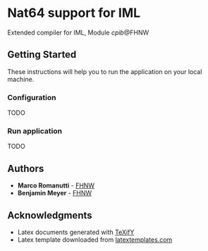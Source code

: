 # Nat64 support for IML

Extended compiler for IML, Module *cpib*@FHNW

## Getting Started

These instructions will help you to run the application on your local machine.

### Configuration

TODO

### Run application

TODO

## Authors

* **Marco Romanutti** - [FHNW](marco.romanutti#students.fhnw.ch)
* **Benjamin Meyer** - [FHNW](benjamin.meyer2@students.fhnw.ch)

## Acknowledgments

* Latex documents generated with [TeXifY](https://plugins.jetbrains.com/plugin/9473-texify-idea)
* Latex template downloaded from [latextemplates.com](https://www.latextemplates.com/template/wenneker-article)
